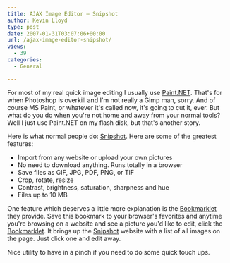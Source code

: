 ```yaml
---
title: AJAX Image Editor – Snipshot
author: Kevin Lloyd
type: post
date: 2007-01-31T03:07:06+00:00
url: /ajax-image-editor-snipshot/
views:
  - 39
categories:
  - General

---
```

For most of my real quick image editing I usually use [Paint.NET][1]. That's for when Photoshop is overkill and I'm not really a Gimp man, sorry. And of course MS Paint, or whatever it's called now, it's going to cut it, ever. But what do you do when you're not home and away from your normal tools? Well I just use Paint.NET on my flash disk, but that's another story.

Here is what normal people do: [Snipshot][2]. Here are some of the greatest features:

  * Import from any website or upload your own pictures
  * No need to download anything. Runs totally in a browser
  * Save files as GIF, JPG, PDF, PNG, or TIF
  * Crop, rotate, resize
  * Contrast, brightness, saturation, sharpness and hue
  * Files up to 10 MB

One feature which deserves a little more explanation is the [Bookmarklet][3] they provide. Save this bookmark to your browser's favorites and anytime you're browsing on a website and see a picture you'd like to edit, click the [Bookmarklet][3]. It brings up the [Snipshot][2] website with a list of all images on the page. Just click one and edit away.

Nice utility to have in a pinch if you need to do some quick touch ups.

 [1]: http://www.getpaint.net/
 [2]: http://www.snipshot.com
 [3]: http://snipshot.com/bookmarklet/